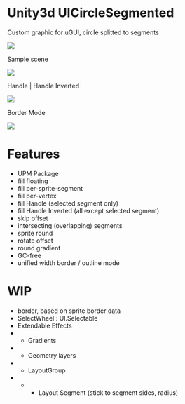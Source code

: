 # Unity3d UICircleSegmented
Custom graphic for uGUI, circle splitted to segments 

![](https://github.com/mitay-walle/Unity3d-UICircleSegmented/blob/master/Documentation/Inspector_preview.png)

Sample scene

![](https://github.com/mitay-walle/Unity3d-UICircleSegmented/blob/master/Documentation/samples_animated.gif)

Handle | Handle Inverted

![](https://github.com/mitay-walle/Unity3d-UICircleSegmented/blob/master/Documentation/wheel_select.gif)

Border Mode

![](https://github.com/mitay-walle/Unity3d-UICircleSegmented/blob/master/Documentation/border%20example.png)
# Features
- UPM Package
- fill floating
- fill per-sprite-segment
- fill per-vertex
- fill Handle (selected segment only)
- fill Handle Inverted (all except selected segment)
- skip offset
- intersecting (overlapping) segments
- sprite round
- rotate offset
- round gradient
- GC-free
- unified width border / outline mode
# WIP
- border, based on sprite border data
- SelectWheel : UI.Selectable
- Extendable Effects 
- - Gradients
- - Geometry layers
- - LayoutGroup
- - - Layout Segment (stick to segment sides, radius)

